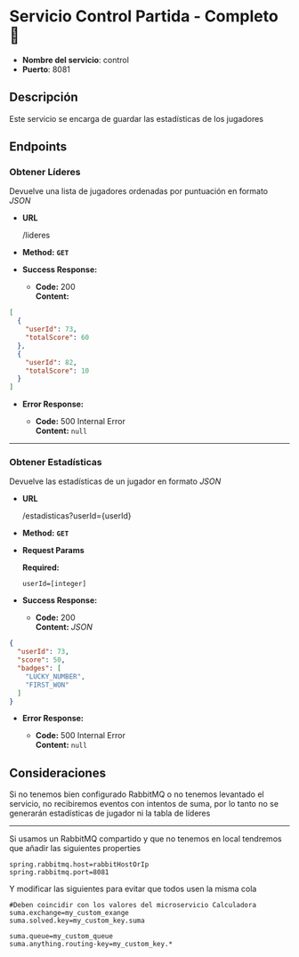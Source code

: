 # Servicio Control Partida - Completo 🚀

* **Nombre del servicio**: control
* **Puerto**: 8081

## Descripción
Este servicio se encarga de guardar las estadísticas de los jugadores

## Endpoints

### Obtener Líderes
Devuelve una lista de jugadores ordenadas por puntuación en formato _JSON_

* **URL**

  /lideres

* **Method:**  **`GET`**

* **Success Response:**

  * **Code:** 200 <br />
    **Content:** 
```json
[
  {
    "userId": 73,
    "totalScore": 60
  },
  {
    "userId": 82,
    "totalScore": 10
  }
]
```
 
* **Error Response:**

  * **Code:** 500 Internal Error <br />
    **Content:** `null`
___

### Obtener Estadísticas
Devuelve las estadísticas de un jugador en formato _JSON_
* **URL**

  /estadisticas?userId={userId}

* **Method:**
 **`GET`**

* **Request Params**

   **Required:**
   
   `userId=[integer]`

* **Success Response:**

  * **Code:** 200 <br />
    **Content:** _JSON_
```json
{
  "userId": 73,
  "score": 50,
  "badges": [
    "LUCKY_NUMBER",
    "FIRST_WON"
  ]
}
``` 
     
* **Error Response:**

  * **Code:** 500 Internal Error <br />
    **Content:** `null`


## Consideraciones

Si no tenemos bien configurado RabbitMQ o no tenemos levantado el servicio, no recibiremos eventos con intentos de suma, por lo tanto no se generarán estadísticas de jugador ni la tabla de líderes
___
Si usamos un RabbitMQ compartido y que no tenemos en local tendremos que añadir las siguientes properties
```properties
spring.rabbitmq.host=rabbitHostOrIp
spring.rabbitmq.port=8081
```
Y modificar las siguientes para evitar que todos usen la misma cola

```properties
#Deben coincidir con los valores del microservicio Calculadora
suma.exchange=my_custom_exange
suma.solved.key=my_custom_key.suma

suma.queue=my_custom_queue
suma.anything.routing-key=my_custom_key.*
```
